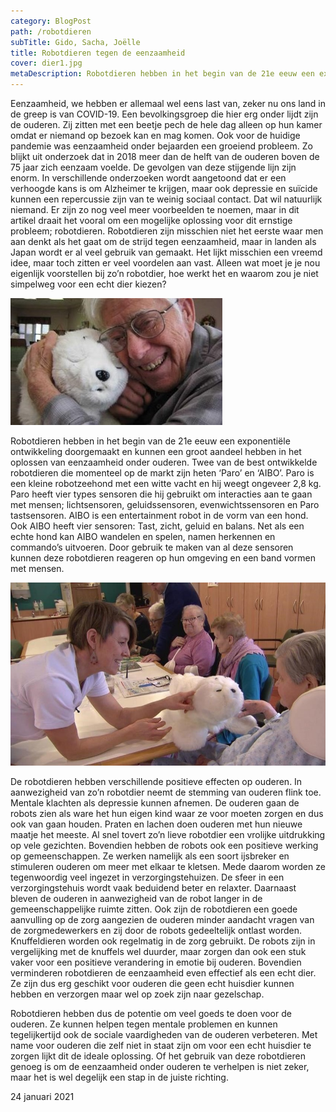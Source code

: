 ```yaml
---
category: BlogPost
path: /robotdieren
subTitle: Gido, Sacha, Joëlle
title: Robotdieren tegen de eenzaamheid 
cover: dier1.jpg
metaDescription: Robotdieren hebben in het begin van de 21e eeuw een exponentiële ontwikkeling doorgemaakt en kunnen een groot aandeel hebben in het oplossen van eenzaamheid onder ouderen.
---
```


Eenzaamheid, we hebben er allemaal wel eens last van, zeker nu ons land in de greep is van COVID-19. Een bevolkingsgroep die hier erg onder lijdt zijn de ouderen. Zij zitten met een beetje pech de hele dag alleen op hun kamer omdat er niemand op bezoek kan en mag komen. Ook voor de huidige pandemie was eenzaamheid onder bejaarden een groeiend probleem. Zo blijkt uit onderzoek dat in 2018 meer dan de helft van de ouderen boven de 75 jaar zich eenzaam voelde. De gevolgen van deze stijgende lijn zijn enorm. In verschillende onderzoeken wordt aangetoond dat er een verhoogde kans is om Alzheimer te krijgen, maar ook depressie en suïcide kunnen een repercussie zijn van te weinig sociaal contact. Dat wil natuurlijk niemand. Er zijn zo nog veel meer voorbeelden te noemen, maar in dit artikel draait het vooral om een mogelijke oplossing voor dit ernstige probleem; robotdieren. Robotdieren zijn misschien niet het eerste waar men aan denkt als het gaat om de strijd tegen eenzaamheid, maar in landen als Japan wordt er al veel gebruik van gemaakt. Het lijkt misschien een vreemd idee, maar toch zitten er veel voordelen aan vast. Alleen wat moet je je nou eigenlijk voorstellen bij zo’n robotdier, hoe werkt het en waarom zou je niet simpelweg voor een echt dier kiezen? 
 
![Meneer samen met robotdier](dier1.jpg)

Robotdieren hebben in het begin van de 21e eeuw een exponentiële ontwikkeling doorgemaakt en kunnen een groot aandeel hebben in het oplossen van eenzaamheid onder ouderen. Twee van de best ontwikkelde robotdieren die momenteel op de markt zijn heten ‘Paro’ en ‘AIBO’. Paro is een kleine robotzeehond met een witte vacht en hij weegt ongeveer 2,8 kg. Paro heeft vier types sensoren die hij gebruikt om interacties aan te 
gaan met mensen; lichtsensoren, geluidssensoren, evenwichtssensoren en Paro tastsensoren. AIBO is een entertainment robot in de vorm van een hond. Ook AIBO heeft vier sensoren: Tast, zicht, geluid en balans. Net als een echte hond kan AIBO wandelen en spelen, namen herkennen en commando’s uitvoeren. Door gebruik te maken van al deze sensoren kunnen deze robotdieren reageren op hun omgeving en een band vormen met mensen. 
 
![Paro in de gemeenschappelijke ruimte van een verzorgingstehuis ](dier2.jpg)

De robotdieren hebben verschillende positieve effecten op ouderen. In aanwezigheid van zo’n robotdier neemt de stemming van ouderen flink toe. Mentale klachten als depressie kunnen afnemen. De ouderen gaan de robots zien als ware het hun eigen kind waar ze voor moeten zorgen en dus ook van gaan houden. Praten en lachen doen ouderen met hun nieuwe maatje het meeste. Al snel tovert zo’n lieve robotdier een vrolijke uitdrukking op vele gezichten. Bovendien hebben de robots ook een positieve werking op gemeenschappen. Ze werken namelijk als een soort ijsbreker en stimuleren ouderen om meer met elkaar te kletsen. Mede daarom worden ze tegenwoordig veel ingezet in verzorgingstehuizen. De sfeer in een verzorgingstehuis wordt vaak beduidend beter en relaxter. Daarnaast bleven de ouderen in aanwezigheid van de robot langer in de gemeenschappelijke ruimte zitten. Ook zijn de robotdieren een goede aanvulling op de zorg aangezien de ouderen minder aandacht vragen van de zorgmedewerkers en zij door de robots gedeeltelijk ontlast worden. 
Knuffeldieren worden ook regelmatig in de zorg gebruikt. De robots zijn in vergelijking met de knuffels wel duurder, maar zorgen dan ook een stuk vaker voor een positieve verandering in 
emotie bij ouderen. Bovendien verminderen robotdieren de eenzaamheid even effectief als een echt dier. Ze zijn dus erg geschikt voor ouderen die geen echt huisdier kunnen hebben en verzorgen maar wel op zoek zijn naar gezelschap. 
 
Robotdieren hebben dus de potentie om veel goeds te doen voor de ouderen. Ze kunnen helpen tegen mentale problemen en kunnen tegelijkertijd ook de sociale vaardigheden van de ouderen verbeteren. Met name voor ouderen die zelf niet in staat zijn om voor een echt huisdier te zorgen lijkt dit de ideale oplossing. Of het gebruik van deze robotdieren genoeg is om de eenzaamheid onder ouderen te verhelpen is niet zeker, maar het is wel degelijk een stap in de juiste richting. 
 
 24 januari 2021 
